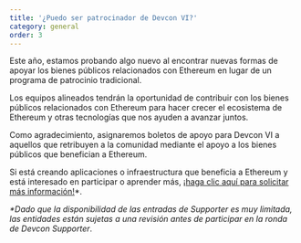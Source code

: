 ```yaml
---
title: '¿Puedo ser patrocinador de Devcon VI?'
category: general
order: 3
---
```


Este año, estamos probando algo nuevo al encontrar nuevas formas de apoyar los bienes públicos relacionados con Ethereum en lugar de un programa de patrocinio tradicional.

Los equipos alineados tendrán la oportunidad de contribuir con los bienes públicos relacionados con Ethereum para hacer crecer el ecosistema de Ethereum y otras tecnologías que nos ayuden a avanzar juntos.

Como agradecimiento, asignaremos boletos de apoyo para Devcon VI a aquellos que retribuyen a la comunidad mediante el apoyo a los bienes públicos que benefician a Ethereum.

Si está creando aplicaciones o infraestructura que beneficia a Ethereum y está interesado en participar o aprender más, [¡haga clic aquí para solicitar más información!](https://forms.gle/mWpzC6dMQFa5WwvG8)*.

_*Dado que la disponibilidad de las entradas de Supporter es muy limitada, las entidades están sujetas a una revisión antes de participar en la ronda de Devcon Supporter_.